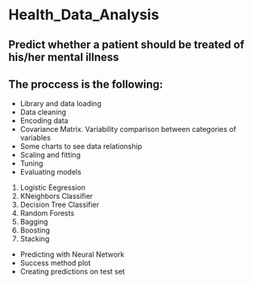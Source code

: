 # Health_Data_Analysis
## Predict whether a patient should be treated of his/her mental illness

## The proccess is the following:

* Library and data loading
* Data cleaning
* Encoding data
* Covariance Matrix. Variability comparison between categories of variables
* Some charts to see data relationship
* Scaling and fitting
* Tuning
* Evaluating models
 1. Logistic Eegression
 2. KNeighbors Classifier
 3. Decision Tree Classifier
 4. Random Forests
 5. Bagging
 6. Boosting
 7. Stacking
* Predicting with Neural Network
* Success method plot
* Creating predictions on test set
